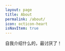 ```yaml
---
layout: page
title: About
permalink: /about/
icon: octicon-heart
isNavItem: true
---
```


自我介绍什么的，最讨厌了！